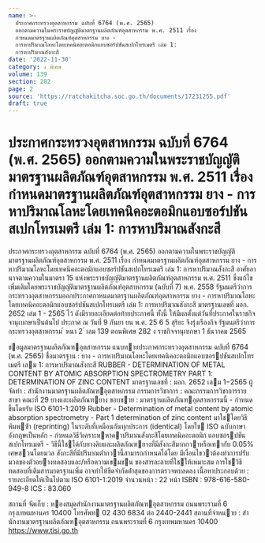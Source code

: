 ```yaml
---
name: >-
  ประกาศกระทรวงอุตสาหกรรม ฉบับที่ 6764 (พ.ศ. 2565)
  ออกตามความในพระราชบัญญัติมาตรฐานผลิตภัณฑ์อุตสาหกรรม พ.ศ. 2511 เรื่อง
  กำหนดมาตรฐานผลิตภัณฑ์อุตสาหกรรม ยาง -
  การหาปริมาณโลหะโดยเทคนิคอะตอมิกแอบซอร์ปชันสเปกโทรเมตรี เล่ม 1:
  การหาปริมาณสังกะสี
date: '2022-11-30'
category: ง พิเศษ
volume: 139
section: 282
page: 2
source: 'https://ratchakitcha.soc.go.th/documents/17231255.pdf'
draft: true
---
```


# ประกาศกระทรวงอุตสาหกรรม ฉบับที่ 6764 (พ.ศ. 2565) ออกตามความในพระราชบัญญัติมาตรฐานผลิตภัณฑ์อุตสาหกรรม พ.ศ. 2511 เรื่อง กำหนดมาตรฐานผลิตภัณฑ์อุตสาหกรรม ยาง - การหาปริมาณโลหะโดยเทคนิคอะตอมิกแอบซอร์ปชันสเปกโทรเมตรี เล่ม 1: การหาปริมาณสังกะสี

ประกาศกระทรวงอุตสาหกรรม ฉบับที่ 6764 (พ.ศ. 2565) ออกตามความในพระราชบัญญัติมาตรฐานผลิตภัณฑ์อุตสาหกรรม พ.ศ. 2511 เรื่อง กำหนดมาตรฐานผลิตภัณฑ์อุตสาหกรรม ยาง - การหาปริมาณโลหะโดยเทคนิคอะตอมิกแอบซอร์ปชันสเปกโทรเมตรี เล่ม 1: การหาปริมาณสังกะสี อาศัยอานาจตามความในมาตรา 15 แห่งพระราชบัญญัติมาตรฐานผลิตภัณฑ์อุตสาหกรรม พ.ศ. 2511 ซึ่งแก้ไขเพิ่มเติมโดยพระราชบัญญัติมาตรฐานผลิตภัณฑ์อุตสาหกรรม (ฉบับที่ 7) พ.ศ. 2558 รัฐมนตรีว่าการกระทรวงอุตสาหกรรมออกประกาศกาหนดมาตรฐานผลิตภัณฑ์อุตสาหกรรม ยาง - การหาปริมาณโลหะโดยเทคนิคอะตอมิกแอบซอร์ปชันสเปกโทรเมตรี เล่ม 1: การหาปริมาณสังกะสี มาตรฐานเลขที่ มอก. 2652 เล่ม 1 - 2565 ไว้ ดังมีรายละเอียดต่อท้ายประกาศนี้ ทั้งนี้ ให้มีผลตั้งแต่วันที่ประกาศในราชกิจจานุเบกษาเป็นต้นไป ประกาศ ณ วันที่ 9 กันยา ยน พ.ศ. 25 6 5 สุริยะ จึงรุ่งเรืองกิจ รัฐมนตรีว่าการกระทรวงอุตสาหกรรม ้ หนา 2 ่ เลม 139 ตอนพิเศษ 282 ง ราชกิจจานุเบกษา 1 ธันวาคม 2565

ขอมูลมาตรฐานผลิตภัณฑอุตสาหกรรม แนบทายประกาศกระทรวงอุตสาหกรรม ฉบับที่ 6764 (พ.ศ. 2565) ชื่อมาตรฐาน : ยาง - การหาปริมาณโลหะโดยเทคนิคอะตอมิกแอบซอรปชันสเปกโทรเมตรี เลม 1: การหาปริมาณสังกะสี RUBBER - DETERMINATION OF METAL CONTENT BY ATOMIC ABSORPTION SPECTROMETRY PART 1: DETERMINATION OF ZINC CONTENT มาตรฐานเลขที่ : มอก. 2652 เลม 1−2565 ผู้จัดทํา : สํานักงานมาตรฐานผลิตภัณฑอุตสาหกรรม กรรมการวิชาการ : คณะกรรมการวิชาการรายสาขา คณะที่ 29 ยางและผลิตภัณฑยาง ขอบขาย : มาตรฐานผลิตภัณฑอุตสาหกรรมนี้ - กําหนดขึ้นโดยรับ ISO 6101-1:2019 Rubber - Determination of metal content by atomic absorption spectrometry - Part 1 determination of zinc content มาใชโดยวิธีพิมพซ้ํา (reprinting) ในระดับที่เหมือนกันทุกประการ (identical) โดยใช ISO ฉบับภาษาอังกฤษเป็นหลัก - กําหนดวิธีวิเคราะหหาคาปริมาณสังกะสีโดยเทคนิคอะตอมิก แอบซอรปชันสเปกโทรเมตรี - วิธีนี้ใชได้กับยางดิบและผลิตภัณฑยางที่มีสังกะสีมากกวาหรือเทากับ 0.05% เศษสวนโดยมวล สังกะสีที่มีปริมาณต่ํากวานี้สามารถกําหนดได้โดย มีเงื่อนไขวาต้องทําการปรับมวลของตัวอยางทดสอบและ/หรือความเขมขน ของสารละลายที่ใชให้เหมาะสม การใชวิธีทดสอบที่เติมสารมาตรฐานเพิ่ม อาจทําให้ขีดจํากัดต่ําสุดของการตรวจพบลดลง เนื้อหาประกอบด้วย : รายละเอียดให้เป็นไปตาม ISO 6101-1:2019 จํานวนหน้า : 22 หน้า ISBN : 978-616-580-949-8 ICS : 83.060

สถานที่ จัดเก็บ : หองสมุดสํานักงานมาตรฐานผลิตภัณฑอุตสาหกรรม ถนนพระรามที่ 6 กรุงเทพมหานคร 10400 โทรศัพท 02 430 6834 ต่อ 2440-2441 สถานที่จําหนาย : สํานักงานมาตรฐานผลิตภัณฑอุตสาหกรรม ถนนพระรามที่ 6 กรุงเทพมหานคร 10400 https://www.tisi.go.th
